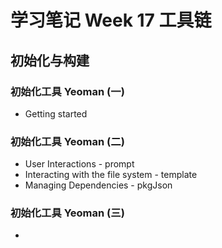 # 学习笔记 Week 17 工具链

## 初始化与构建

### 初始化工具 Yeoman (一)

* Getting started

### 初始化工具 Yeoman (二)

* User Interactions - prompt
* Interacting with the file system - template
* Managing Dependencies - pkgJson

### 初始化工具 Yeoman (三)

* 